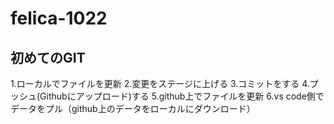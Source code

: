 # felica-1022
## 初めてのGIT
1.ローカルでファイルを更新
2.変更をステージに上げる
3.コミットをする
4.プッシュ(Githubにアップロード)する
5.github上でファイルを更新
6.vs code側でデータをプル（github上のデータをローカルにダウンロード）

